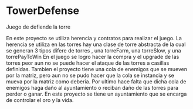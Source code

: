 # TowerDefense
Juego de defiende la torre

En este proyecto se utiliza herencia y contratos para realizar el juego. La herencia se utiliza en las torres  hay una clase de torre abstracta de la cual se generan
3 tipos difere de torres , una torreFarm, una torreSlow, y una torrePayToWin
En el juego se logro hacer la compra y el upgrade de las torres peor aun no se puede hacer el ataque de las torres a casillas definidas.
Tambien el proyecto tiene una cola de enemigos que se mueven por la matriz, pero aun no se pudo hacer que la cola se instancia y se mueva por la matriz como deberia.
Por ultimo hace falta que dicha cola de enemigos haga daño al ayuntamiento o reciban daño de las torres para perder o ganar.
En este proyecto se tiene un ayuntamiento que se encarga de controlar el oro y la vida.

